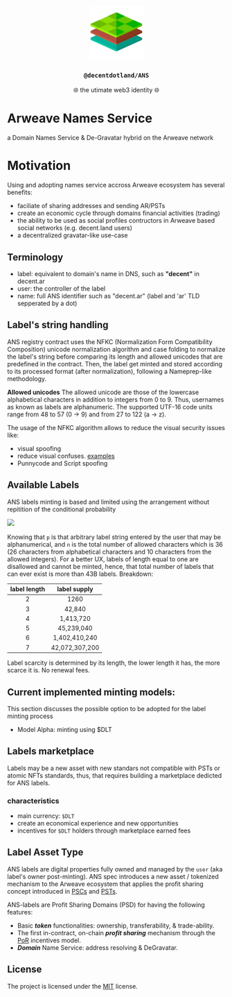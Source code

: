 <p align="center">
  <a href="https://kyve.network">
    <img src="./img/logo25.png" height="124">
  </a>
  <h3 align="center"><code>@decentdotland/ANS</code></h3>
  <p align="center">🌐 the utimate web3 identity 🌐</p>
</p>
   
# Arweave Names Service

a Domain Names Service & De-Gravatar hybrid on the Arweave network

# Motivation

Using and adopting names service accross Arweave ecosystem has several benefits:
- faciliate of sharing addresses and sending AR/PSTs
- create an economic cycle through domains financial activities (trading)
- the ability to be used as social profiles contructors in Arweave based social networks (e.g. decent.land users)
- a decentralized gravatar-like use-case


## Terminology

- label: equivalent to domain's name in DNS, such as **"decent"** in decent.ar
- user: the controller of the label
- name: full ANS identifier such as "decent.ar" (label and 'ar' TLD sepperated by a dot)

## Label's string handling

ANS registry contract uses the NFKC (Normalization Form Compatibility Composition) unicode normalization algorithm and case folding to normalize the label's string before comparing its length and allowed unicodes that are predefined in the contract. Then, the label get minted and stored according to its processed format (after normalization), following a Nameprep-like methodology. 

**Allowed unicodes**
The allowed unicode are those of the lowercase alphabetical characters in addition to integers from 0 to 9. Thus, usernames as known as labels are alphanumeric.
The supported UTF-16 code units range from 48 to 57 (0 -> 9) and from 27 to 122 (a -> z).

The usage of the NFKC algorithm allows to reduce the visual security issues like:
- visual spoofing
- reduce visual confuses. [examples](https://util.unicode.org/UnicodeJsps/confusables.jsp)
- Punnycode and Script spoofing

## Available Labels
ANS labels minting is based and limited using the arrangement without repitition of the conditional probability
 
<img src="https://render.githubusercontent.com/render/math?math=%5CHuge%20A_n%5Ep%20%3D%20%7Bn!%7D%2F%7B(n-p)!%7D">

Knowing that `p` is that arbitrary label string entered by the user that may be alphanumerical, and `n` is the total number of allowed characters which is 36 (26 characters from alphabetical characters and 10 characters from the allowed integers).
For a better UX, labels of length equal to one are disallowed and cannot be minted, hence, that total number of labels that can ever exist is more than 43B labels. Breakdown:

| label length  | label supply  |
| :-----------: |:-------------:| 
| 2             | 1260          | 
| 3             | 42,840        | 
| 4             | 1,413,720     |
| 5             | 45,239,040    | 
| 6             | 1,402,410,240 | 
| 7             | 42,072,307,200|

Label scarcity is determined by its length, the lower length it has, the more scarce it is. No renewal fees.

## Current implemented minting models:
This section discusses the possible option to be adopted for the label minting process
-  Model Alpha: minting using $DLT


## Labels marketplace


Labels may be a new asset with new standars not compatible with PSTs or atomic NFTs standards, thus, that requires building a marketplace dedicted for ANS labels.

### characteristics
- main currency: `$DLT`
- create an economical experience and new opportunities
- incentives for `$DLT` holders through marketplace earned fees

## Label Asset Type
ANS labels are digital properties fully owned and managed by the `user` (aka label's owner post-minting). ANS spec introduces a new asset / tokenized mechanism to the Arweave ecosystem that applies the profit sharing concept introduced in [PSCs](https://coinmarketcap.com/alexandria/article/profit-sharing-communities-a-deep-dive-by-arweave) and [PSTs](https://arweave.medium.com/profit-sharing-tokens-a-new-incentivization-mechanism-for-an-open-web-1f2532411d6e).

ANS-labels are Profit Sharing Domains (PSD) for having the following features:
- Basic ***token*** functionalities: ownership, transferability, & trade-ability.
- The first in-contract, on-chain ***profit sharing*** mechanism through the [PoR](https://github.com/decentldotland/ANS/tree/main/incentives) incentives model.
- ***Domain*** Name Service: address resolving & DeGravatar.

## License
The project is licensed under the [MIT](https://github.com/decentldotland/ANS/blob/main/LICENSE) license.

